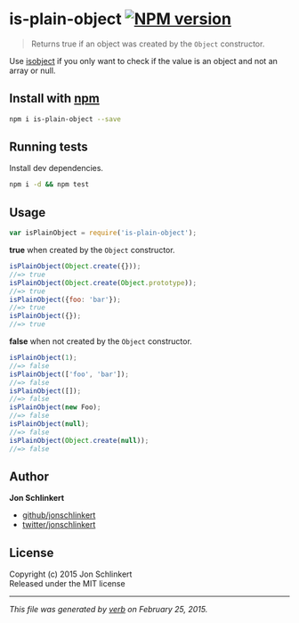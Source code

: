 # is-plain-object [![NPM version](https://badge.fury.io/js/is-plain-object.svg)](http://badge.fury.io/js/is-plain-object)

> Returns true if an object was created by the `Object` constructor.

Use [isobject](https://github.com/jonschlinkert/isobject) if you only want to check if the value is an object and not an array or null.

## Install with [npm](npmjs.org)

```bash
npm i is-plain-object --save
```

## Running tests
Install dev dependencies.

```bash
npm i -d && npm test
```


## Usage

```js
var isPlainObject = require('is-plain-object');
```

**true** when created by the `Object` constructor.

```js
isPlainObject(Object.create({}));
//=> true
isPlainObject(Object.create(Object.prototype));
//=> true
isPlainObject({foo: 'bar'});
//=> true
isPlainObject({});
//=> true
```

**false** when not created by the `Object` constructor.

```js
isPlainObject(1);
//=> false
isPlainObject(['foo', 'bar']);
//=> false
isPlainObject([]);
//=> false
isPlainObject(new Foo);
//=> false
isPlainObject(null);
//=> false
isPlainObject(Object.create(null));
//=> false
```

## Author

**Jon Schlinkert**
 
+ [github/jonschlinkert](https://github.com/jonschlinkert)
+ [twitter/jonschlinkert](http://twitter.com/jonschlinkert) 

## License
Copyright (c) 2015 Jon Schlinkert  
Released under the MIT license

***

_This file was generated by [verb](https://github.com/assemble/verb) on February 25, 2015._